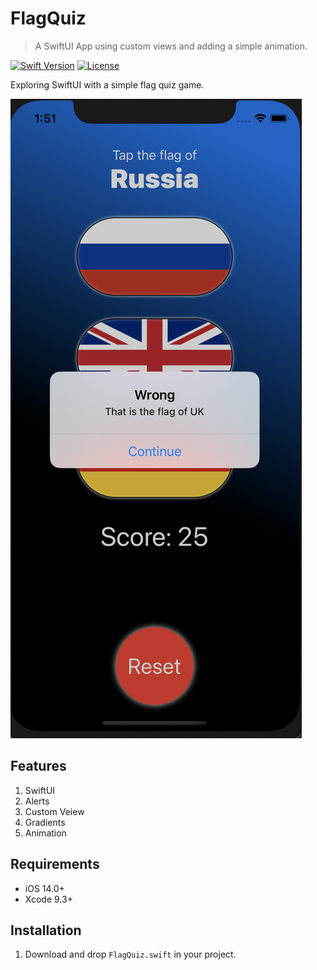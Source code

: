 # FlagQuiz

> A SwiftUI App using custom views and adding a simple animation.

[![Swift Version][swift-image]][swift-url]
[![License][license-image]][license-url]

Exploring SwiftUI with a simple flag quiz game.

![](screenshot.png)

## Features
1. SwiftUI
2. Alerts
3. Custom Veiew
4. Gradients
5. Animation

## Requirements 
- iOS 14.0+
- Xcode 9.3+

## Installation
1. Download and drop ```FlagQuiz.swift``` in your project.  

[swift-image]:https://img.shields.io/badge/swift-5.0-orange.svg
[swift-url]: https://swift.org/
[license-image]: https://img.shields.io/badge/License-MIT-blue.svg
[license-url]: https://opensource.org/licenses/MIT
